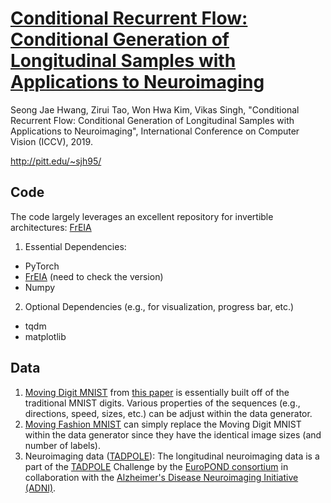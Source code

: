# [Conditional Recurrent Flow: Conditional Generation of Longitudinal Samples with Applications to Neuroimaging](https://openaccess.thecvf.com/content_ICCV_2019/papers/Hwang_Conditional_Recurrent_Flow_Conditional_Generation_of_Longitudinal_Samples_With_Applications_ICCV_2019_paper.pdf)

Seong Jae Hwang, Zirui Tao, Won Hwa Kim, Vikas Singh, "Conditional Recurrent Flow: Conditional Generation of Longitudinal Samples with Applications to Neuroimaging", International Conference on Computer Vision (ICCV), 2019.

http://pitt.edu/~sjh95/

## Code
The code largely leverages an excellent repository for invertible architectures: [FrEIA](https://github.com/VLL-HD/FrEIA)
1. Essential Dependencies:
- PyTorch
- [FrEIA](https://github.com/VLL-HD/FrEIA) (need to check the version)
- Numpy
2. Optional Dependencies (e.g., for visualization, progress bar, etc.)
- tqdm
- matplotlib

## Data
1. [Moving Digit MNIST](http://www.cs.toronto.edu/~nitish/unsupervised_video/) from [this paper](http://www.cs.toronto.edu/~nitish/unsup_video.pdf) is essentially built off of the traditional MNIST digits. Various properties of the sequences (e.g., directions, speed, sizes, etc.) can be adjust within the data generator.
2. [Moving Fashion MNIST](https://github.com/zalandoresearch/fashion-mnist) can simply replace the Moving Digit MNIST within the data generator since they have the identical image sizes (and number of labels).
3. Neuroimaging data ([TADPOLE](https://tadpole.grand-challenge.org/)): The longitudinal neuroimaging data is a part of the [TADPOLE](https://tadpole.grand-challenge.org/) Challenge by the [EuroPOND consortium](http://europond.eu/) in collaboration with the [Alzheimer's Disease Neuroimaging Initiative (ADNI)](http://adni.loni.usc.edu/). 

